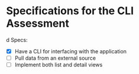 # Specifications for the CLI Assessment
d
Specs:
- [x] Have a CLI for interfacing with the application
- [ ] Pull data from an external source
- [ ] Implement both list and detail views
